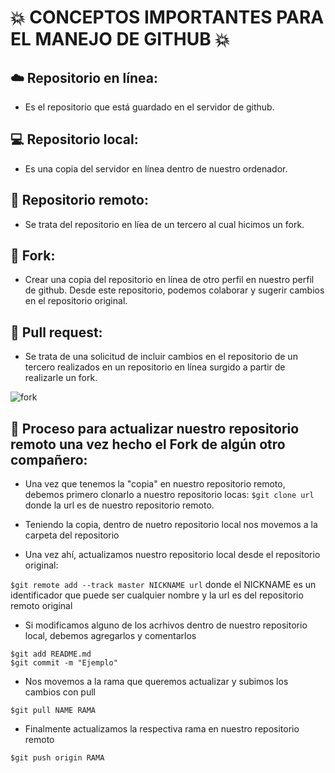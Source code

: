 # :boom: CONCEPTOS IMPORTANTES PARA EL MANEJO DE GITHUB :boom:

## :cloud: Repositorio en línea: 
* Es el repositorio que está guardado en el servidor de github.

## :computer: Repositorio local: 
 * Es una copia del servidor en línea dentro de nuestro ordenador.

## :satellite: Repositorio remoto: 
 * Se trata del repositorio en líea de un tercero al cual hicimos un fork.

## :bust_in_silhouette: Fork: 
* Crear una copia del repositorio en línea de otro perfil en nuestro perfil de github. Desde este repositorio, podemos colaborar y sugerir cambios en el repositorio original.


## :bust_in_silhouette: Pull request:
* Se trata de una solicitud de incluir cambios en el repositorio de un tercero realizados en un repositorio en línea surgido a partir de realizarle un fork.

![fork](https://user-images.githubusercontent.com/54336523/90320440-11864a00-df07-11ea-8713-596674500688.jpg)

## :bust_in_silhouette: Proceso para actualizar nuestro repositorio remoto una vez hecho el Fork de algún otro compañero: 

* Una vez que tenemos la "copia" en nuestro repositorio remoto, debemos primero clonarlo a nuestro repositorio locas:
`$git clone url ` donde la url es de nuestro repositorio remoto.

* Teniendo la copia, dentro de nuetro repositorio local nos movemos a la carpeta del repositorio 

* Una vez ahí, actualizamos nuestro repositorio local desde el repositorio original:

`$git remote add --track master NICKNAME url` donde el NICKNAME es un identificador que puede ser cualquier nombre y la url es del repositorio remoto original

* Si modificamos alguno de los acrhivos dentro de nuestro repositorio local, debemos agregarlos y comentarlos

```
$git add README.md
$git commit -m "Ejemplo"

```

* Nos movemos a la rama que queremos actualizar y subimos los cambios con pull

`$git pull NAME RAMA`

* Finalmente actualizamos la respectiva rama en nuestro repositorio remoto

`$git push origin RAMA`
